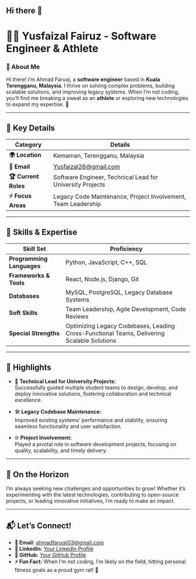 ## Hi there 👋

# 👨‍💻 Yusfaizal Fairuz - Software Engineer & Athlete

### 🌟 About Me
Hi there! I’m Ahmad Faruqi, a **software engineer** based in **Kuala Terengganu, Malaysia**. I thrive on solving complex problems, building scalable solutions, and improving legacy systems. When I’m not coding, you’ll find me breaking a sweat as an **athlete** or exploring new technologies to expand my expertise. 🚀

---

## 🔑 Key Details

| **Category**              | **Details**                                                                            |
|---------------------------|----------------------------------------------------------------------------------------|
| **🌍 Location**           | Kemaman, Terengganu, Malaysia                                                            |
| **📧 Email**              | [Yusfaizal26@gmail.com](mailto:Yusfaizal26@gmail.com)                            |
| **🏆 Current Roles**      | Software Engineer, Technical Lead for University Projects                             |
| **⚡ Focus Areas**        | Legacy Code Maintenance, Project Involvement, Team Leadership                         |

---

## 🚀 Skills & Expertise

| **Skill Set**             | **Proficiency**                                                                        |
|---------------------------|----------------------------------------------------------------------------------------|
| **Programming Languages** | Python, JavaScript, C++, SQL                                                          |
| **Frameworks & Tools**    | React, Node.js, Django, Git                                                           |
| **Databases**             | MySQL, PostgreSQL, Legacy Database Systems                                            |
| **Soft Skills**           | Team Leadership, Agile Development, Code Reviews                                      |
| **Special Strengths**     | Optimizing Legacy Codebases, Leading Cross-Functional Teams, Delivering Scalable Solutions |

---

## 🎯 Highlights

- 💼 **Technical Lead for University Projects:**  
  Successfully guided multiple student teams to design, develop, and deploy innovative solutions, fostering collaboration and technical excellence.

- 🛠 **Legacy Codebase Maintenance:**  
  Improved existing systems’ performance and stability, ensuring seamless functionality and user satisfaction.

- 🌐 **Project Involvement:**  
  Played a pivotal role in software development projects, focusing on quality, scalability, and timely delivery.

---

## 🌱 On the Horizon
I’m always seeking new challenges and opportunities to grow! Whether it’s experimenting with the latest technologies, contributing to open-source projects, or leading innovative initiatives, I’m ready to make an impact.

---

## 📬 Let’s Connect!
- **📧 Email:** [ahmadfaruqii03@gmail.com](mailto:ahmadfaruqii03@gmail.com)  
- **💼 LinkedIn:** [Your LinkedIn Profile](#)  
- **🐙 GitHub:** [Your GitHub Profile](#)  
- **⚡ Fun Fact:** When I’m not coding, I’m likely on the field, hitting personal fitness goals as a proud gym rat! 💪
